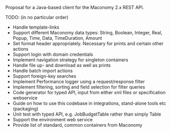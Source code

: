 Proposal for a Java-based client for the Maconomy 2.x REST API.

TODO: (in no particular order)

* Handle template-links
* Support different Maconomy data types: String, Boolean, Integer, Real, Popup, Time, Data, TimeDuration, Amount
* Set format header appropriately. Necessary for prints and certain other actions
* Support login with domain credentials
* Implement navigation strategy for singleton containers
* Handle file up- and download as well as prints
* Handle batch import actions
* Support foreign-key searches
* Implement Performance logger using a request/response filter
* Implement filtering, sorting and field selection for filter queries
* Code generator for typed API, input from either xml files or specification webservice
* Guide on how to use this codebase in integrations, stand-alone tools etc (packaging)
* Unit test with typed API, e.g. JobBudgetTable rather than simply Table
* Support the environment web service
* Provide list of standard, common containers from Maconomy